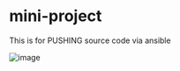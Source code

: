 # mini-project
This is for PUSHING source code via ansible


![image](https://github.com/user-attachments/assets/76749160-dfd6-4090-9765-fa6217f581e1)
